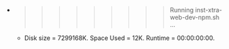 * >>>>>>>>> Running inst-xtra-web-dev-npm.sh ...
  * Disk size = 7299168K. Space Used = 12K. Runtime = 00:00:00:00.
